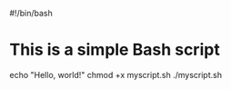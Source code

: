 #!/bin/bash

# This is a simple Bash script

echo "Hello, world!"
chmod +x myscript.sh
./myscript.sh


